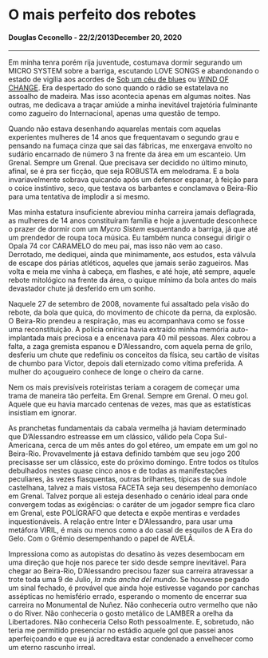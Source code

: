 # O mais perfeito dos rebotes

#### Douglas Ceconello - 22/2/2013December 20, 2020
---

Em minha tenra porém rija juventude, costumava dormir segurando um MICRO SYSTEM sobre a barriga, escutando LOVE SONGS e abandonando o estado de vigília aos acordes de [Sob um céu de blues](https://web.archive.org/web/20160214083253/http://www.youtube.com/watch?v=PnUhCIwf6cg) ou [WIND OF CHANGE](https://web.archive.org/web/20160214083253/http://www.youtube.com/watch?v=n4RjJKxsamQ). Era despertado do sono quando o rádio se estatelava no assoalho de madeira. Mas isso acontecia apenas em algumas noites. Nas outras, me dedicava a traçar amiúde a minha inevitável trajetória fulminante como zagueiro do Internacional, apenas uma questão de tempo.

Quando não estava desenhando aquarelas mentais com aquelas experientes mulheres de 14 anos que frequentavam o segundo grau e pensando na fumaça cinza que sai das fábricas, me enxergava envolto no sudário encarnado de número 3 na frente da área em um escanteio. Um Grenal. Sempre um Grenal. Que precisava ser decidido no último minuto, afinal, se é pra ser ficção, que seja ROBUSTA em melodrama. E a bola invariavelmente sobrava quicando após um defensor espanar, à feição para o coice instintivo, seco, que testava os barbantes e conclamava o Beira-Rio para uma tentativa de implodir a si mesmo.

Mas minha estatura insuficiente abreviou minha carreira jamais deflagrada, as mulheres de 14 anos constituíram família e hoje a juventude desconhece o prazer de dormir com um _Mycro Sistem_ esquentando a barriga, já que até um prendedor de roupa toca música. Eu também nunca consegui dirigir o Opala 74 cor CARAMELO do meu pai, mas isso não vem ao caso. Derrotado, me dediquei, ainda que minimamente, aos estudos, esta válvula de escape dos párias atléticos, aqueles que jamais serão zagueiros. Mas volta e meia me vinha à cabeça, em flashes, e até hoje, até sempre, aquele rebote mitológico na frente da área, o quique mínimo da bola antes do mais devastador chute já desferido em um sonho.

Naquele 27 de setembro de 2008, novamente fui assaltado pela visão do rebote, da bola que quica, do movimento de chicote da perna, da explosão. O Beira-Rio prendeu a respiração, mas eu acompanhava como se fosse uma reconstituição. A polícia onírica havia extraído minha memória auto-implantada mais preciosa e a encenava para 40 mil pessoas. Alex cobrou a falta, a zaga gremista espanou e D’Alessandro, com aquela perna de grilo, desferiu um chute que redefiniu os conceitos da física, seu cartão de visitas de chumbo para Victor, depois dali eternizado como vítima preferida. A mulher do açougueiro conhece de longe o cheiro da carne.

Nem os mais previsíveis roteiristas teriam a coragem de começar uma trama de maneira tão perfeita. Em Grenal. Sempre em Grenal. O meu gol. Aquele que eu havia marcado centenas de vezes, mas que as estatísticas insistiam em ignorar.

As pranchetas fundamentais da cabala vermelha já haviam determinado que D’Alessandro estreasse em um clássico, válido pela Copa Sul-Americana, cerca de um mês antes do gol etéreo, um empate em um gol no Beira-Rio. Provavelmente já estava definido também que seu jogo 200 precisasse ser um clássico, este do próximo domingo. Entre todos os títulos debulhados nestes quase cinco anos e de todas as manifestações peculiares, às vezes fiasquentas, outras brilhantes, típicas de sua índole castelhana, talvez a mais vistosa FACETA seja seu desempenho demoníaco em Grenal. Talvez porque ali esteja desenhado o cenário ideal para onde convergem todas as exigências: o caráter de um jogador sempre fica claro em Grenal, este POLÍGRAFO que detecta e expõe mentiras e verdades inquestionáveis. A relação entre Inter e D’Alessandro, para usar uma metáfora VIRIL, é mais ou menos como a do casal de esquilos de A Era do Gelo. Com o Grêmio desempenhando o papel de AVELÃ.

Impressiona como as autopistas do desatino às vezes desembocam em uma direção que hoje nos parece ter sido desde sempre inevitável. Para chegar ao Beira-Rio, D’Alessandro precisou fazer sua carreira atravessar a trote toda uma 9 de Julio, _la más ancha del mundo_. Se houvesse pegado um sinal fechado, é provável que ainda hoje estivesse vagando por canchas assépticas no hemisfério errado, esperando o momento de encerrar sua carreira no Monumental de Nuñez. Não conheceria outro vermelho que não o do River. Não conheceria o gosto metálico de LAMBER a orelha da Libertadores. Não conheceria Celso Roth pessoalmente. E, sobretudo, não teria me permitido presenciar no estádio aquele gol que passei anos aperfeiçoando e que eu já acreditava estar condenado a envelhecer como um eterno rascunho irreal.
